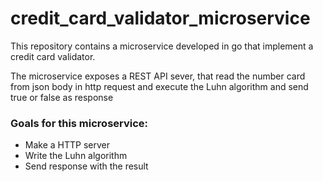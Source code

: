 # credit_card_validator_microservice

<p>This repository contains a microservice developed in go that implement a credit card validator.</p>
<p>The microservice exposes a REST API sever, that read the number card from json body in http request and execute the Luhn algorithm and send true or false as response</p>

<h3>Goals for this microservice:</h3>
<ul>
  <li>Make a HTTP server</li>
  <li>Write the Luhn algorithm</li>
  <li>Send response with the result</li>
</ul>
